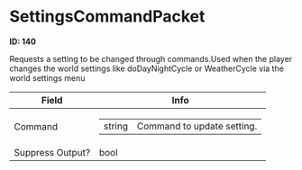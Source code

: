 # SettingsCommandPacket

__ID: 140__

Requests a setting to be changed through commands.Used when the player changes the world settings like doDayNightCycle or WeatherCycle via the world settings menu

<table><thead><tr><th>Field</th><th>Info</th></tr></thead><tbody>
<tr><td>Command</td><td><table><tbody><tr><td>string</td><td>Command to update setting.</td></tr></tbody></table></td></tr>
<tr><td>Suppress Output?</td><td>bool</td></tr>
</tbody></table>